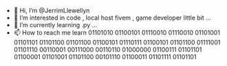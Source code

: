 - 👋 Hi, I’m @JerrimLlewellyn
- 👀 I’m interested in code , local host fivem , game developer little bit ...
- 🌱 I’m currently learning .py ...
- 📫 How to reach me learn 01101010 01100101 01110010 01110010 01101001 01101101 01101100 01101100 01100101 01110111 01100101 01101100 01111001 01101110 00110001 00111000 00110110 01000000 01100111 01101101 01100001 01101001 01101100 00101110 01100011 01101111 01101101


<!---
JerrimLlewellyn/JerrimLlewellyn is a ✨ special ✨ repository because its `README.md` (this file) appears on your GitHub profile.
You can click the Preview link to take a look at your changes.
--->
